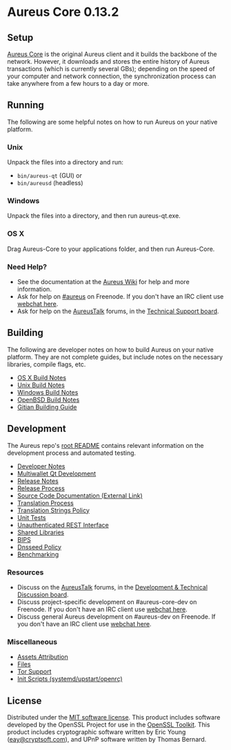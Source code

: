 Aureus Core 0.13.2
=====================

Setup
---------------------
[Aureus Core](http://aureus.org/en/download) is the original Aureus client and it builds the backbone of the network. However, it downloads and stores the entire history of Aureus transactions (which is currently several GBs); depending on the speed of your computer and network connection, the synchronization process can take anywhere from a few hours to a day or more.

Running
---------------------
The following are some helpful notes on how to run Aureus on your native platform.

### Unix

Unpack the files into a directory and run:

- `bin/aureus-qt` (GUI) or
- `bin/aureusd` (headless)

### Windows

Unpack the files into a directory, and then run aureus-qt.exe.

### OS X

Drag Aureus-Core to your applications folder, and then run Aureus-Core.

### Need Help?

* See the documentation at the [Aureus Wiki](https://en.aureus.it/wiki/Main_Page)
for help and more information.
* Ask for help on [#aureus](http://webchat.freenode.net?channels=aureus) on Freenode. If you don't have an IRC client use [webchat here](http://webchat.freenode.net?channels=aureus).
* Ask for help on the [AureusTalk](https://aureustalk.org/) forums, in the [Technical Support board](https://aureustalk.org/index.php?board=4.0).

Building
---------------------
The following are developer notes on how to build Aureus on your native platform. They are not complete guides, but include notes on the necessary libraries, compile flags, etc.

- [OS X Build Notes](build-osx.md)
- [Unix Build Notes](build-unix.md)
- [Windows Build Notes](build-windows.md)
- [OpenBSD Build Notes](build-openbsd.md)
- [Gitian Building Guide](gitian-building.md)

Development
---------------------
The Aureus repo's [root README](/README.md) contains relevant information on the development process and automated testing.

- [Developer Notes](developer-notes.md)
- [Multiwallet Qt Development](multiwallet-qt.md)
- [Release Notes](release-notes.md)
- [Release Process](release-process.md)
- [Source Code Documentation (External Link)](https://dev.visucore.com/aureus/doxygen/)
- [Translation Process](translation_process.md)
- [Translation Strings Policy](translation_strings_policy.md)
- [Unit Tests](unit-tests.md)
- [Unauthenticated REST Interface](REST-interface.md)
- [Shared Libraries](shared-libraries.md)
- [BIPS](bips.md)
- [Dnsseed Policy](dnsseed-policy.md)
- [Benchmarking](benchmarking.md)

### Resources
* Discuss on the [AureusTalk](https://aureustalk.org/) forums, in the [Development & Technical Discussion board](https://aureustalk.org/index.php?board=6.0).
* Discuss project-specific development on #aureus-core-dev on Freenode. If you don't have an IRC client use [webchat here](http://webchat.freenode.net/?channels=aureus-core-dev).
* Discuss general Aureus development on #aureus-dev on Freenode. If you don't have an IRC client use [webchat here](http://webchat.freenode.net/?channels=aureus-dev).

### Miscellaneous
- [Assets Attribution](assets-attribution.md)
- [Files](files.md)
- [Tor Support](tor.md)
- [Init Scripts (systemd/upstart/openrc)](init.md)

License
---------------------
Distributed under the [MIT software license](http://www.opensource.org/licenses/mit-license.php).
This product includes software developed by the OpenSSL Project for use in the [OpenSSL Toolkit](https://www.openssl.org/). This product includes
cryptographic software written by Eric Young ([eay@cryptsoft.com](mailto:eay@cryptsoft.com)), and UPnP software written by Thomas Bernard.
